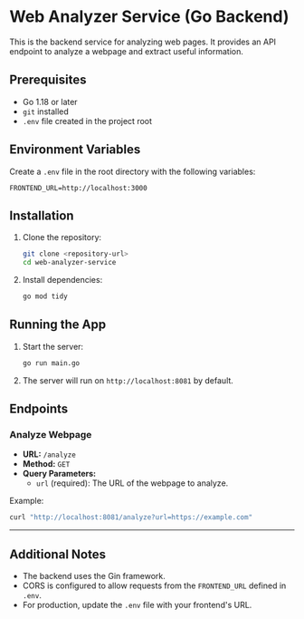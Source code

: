 # Web Analyzer Service (Go Backend)

This is the backend service for analyzing web pages. It provides an API endpoint to analyze a webpage and extract useful information.

## Prerequisites

- Go 1.18 or later
- `git` installed
- `.env` file created in the project root

## Environment Variables

Create a `.env` file in the root directory with the following variables:

```
FRONTEND_URL=http://localhost:3000
```

## Installation

1. Clone the repository:
   ```bash
   git clone <repository-url>
   cd web-analyzer-service
   ```

2. Install dependencies:
   ```bash
   go mod tidy
   ```

## Running the App

1. Start the server:
   ```bash
   go run main.go
   ```

2. The server will run on `http://localhost:8081` by default.

## Endpoints

### Analyze Webpage
- **URL:** `/analyze`
- **Method:** `GET`
- **Query Parameters:**
  - `url` (required): The URL of the webpage to analyze.

Example:
```bash
curl "http://localhost:8081/analyze?url=https://example.com"
```

---

## Additional Notes

- The backend uses the Gin framework.
- CORS is configured to allow requests from the `FRONTEND_URL` defined in `.env`.
- For production, update the `.env` file with your frontend's URL.


